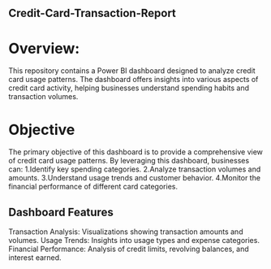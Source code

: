## Credit-Card-Transaction-Report 

# Overview:
This repository contains a Power BI dashboard designed to analyze credit card usage patterns.
The dashboard offers insights into various aspects of credit card activity, helping businesses understand spending habits and transaction volumes.

# Objective
The primary objective of this dashboard is to provide a comprehensive view of credit card usage patterns. By leveraging this dashboard, businesses can:
1.Identify key spending categories.
2.Analyze transaction volumes and amounts.
3.Understand usage trends and customer behavior.
4.Monitor the financial performance of different card categories.

## Dashboard Features
Transaction Analysis: Visualizations showing transaction amounts and volumes.
Usage Trends: Insights into usage types and expense categories.
Financial Performance: Analysis of credit limits, revolving balances, and interest earned.
